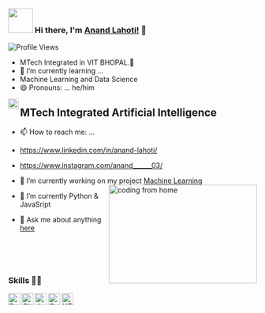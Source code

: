 ### <img src="https://i.pinimg.com/originals/00/4b/17/004b173f6e3d6843df10114e087f30a8.gif" width="50" height="50" /> Hi there, I'm [Anand Lahoti!](https://www.linkedin.com/in/anand-lahoti/) 👋
![Profile Views](https://hits.seeyoufarm.com/api/count/incr/badge.svg?url=https://github.com/Anandl03)
-    MTech Integrated in VIT BHOPAL.👋
-   🌱 I’m currently learning ... 
-    Machine Learning and Data Science
-    😄 Pronouns: ... he/him

<a href="https://twitter.com/AnandLahoti03">
  <img align="left" alt="Anand Lahoti | Twitter" width="21px" src="https://raw.githubusercontent.com/anuraghazra/anuraghazra/master/assets/twitter.svg" />
</a>

## MTech Integrated Artificial Intelligence 
- 📫 How to reach me: ...
- https://www.linkedin.com/in/anand-lahoti/
- https://www.instagram.com/anand______03/

- 🔭 I’m currently working on my project [Machine Learning](https://github.com/vaasu2002/Machine-Learning-Projects) <img align="right" alt="coding from home" src= "https://camo.githubusercontent.com/410dd0b1b800cd1e13965237beee2a32474be978/68747470733a2f2f6d656469612e67697068792e636f6d2f6d656469612f4d3967624264396e6244724f5475314d71782f67697068792e676966" height = 200 width = 300/>
- 🌱 I’m currently Python & JavaSript
- 💬 Ask me about anything [here](https://www.instagram.com/anand______03/)
<br>
<br>
<br>

### Skills 👨‍💻

<img align="left" alt="Python" width="24px" src="https://cdn.jsdelivr.net/npm/simple-icons@3.2.0/icons/python.svg" />
<img align="left" alt="GitHub" width="24px" src="https://cdn.jsdelivr.net/npm/simple-icons@3.2.0/icons/github.svg" />
<img align="left" alt="JavaScript" width="24px" src="https://cdn.jsdelivr.net/npm/simple-icons@3.2.0/icons/javascript.svg" />
<img align="left" alt="C" width="24px" src="https://cdn.jsdelivr.net/npm/simple-icons@3.2.0/icons/c.svg" />
<img align="left" alt="HTML" width="24px" src="https://cdn.jsdelivr.net/npm/simple-icons@3.2.0/icons/html5.svg" />

<br>
<br>

